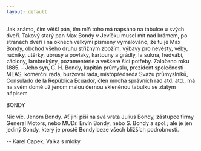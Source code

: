 ```yaml
---
layout: default
---
```


Jak známo, čím větší pán, tím míň toho má napsáno na tabulce u svých dveří. Takový starý pan Max Bondy v Jevíčku musel mít nad krámem, po stranách dveří i na oknech velkými písmeny vymalováno, že tu je Max Bondy, obchod všeho druhu střižným zbožím, výbavy pro nevěsty, véby, ručníky, utěrky, ubrusy a povlaky, kartouny a grádly, Ia sukna, hedvábí, záclony, lambrekýny, pozamentérie a veškeré šicí potřeby. Založeno roku 1885. – Jeho syn, G. H. Bondy, kapitán průmyslu, prezident společnosti MEAS, komerční rada, burzovní rada, místopředseda Svazu průmyslníků, Consulado de la República Ecuador, člen mnoha správních rad atd. atd., má na svém domě už jenom malou černou skleněnou tabulku se zlatým nápisem

BONDY

Nic víc. Jenom Bondy. Ať jiní píší na svá vrata Julius Bondy, zástupce firmy General Motors, nebo MUDr. Ervín Bondy, nebo S. Bondy a spol.; ale je jen jediný Bondy, který je prostě Bondy beze všech bližších podrobností.

-- Karel Capek, Valka s mloky
